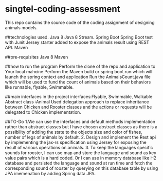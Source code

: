 # singtel-coding-assessment
This repo contains the source code of the coding assignment of designing animals models. 

##technologies used.
Java 8
Java 8 Stream. 
Spring Boot
Spring Boot test with Junit
Jersey starter added to expose the animals result using REST API. 
Maven

##pre-requisites
Java 8
Maven

##how to run the program
Perform the clone of the repo and application to Your local mahcine
Perform the Maven build or spring boot run which will launch the spring context and application 
Run the AnimalsCount.java file which will be used to fund the count of animals based on their behaviors like runnable, flyable, Swimmable. 

##main interfaces in the project 
interfaces:Flyable, Swimmable, Walkable
Abstract class :Animal
Used delegation approach to replace inheritance between Chicken and Rooster classes and the actions or requests will be delegated to Chicken implementation. 

##TO-Do 
1.We can use the interfaces and default methods implementation rather than abstract classes
but I have chosen abstract classes as there is a possibility of adding the state to the objects size and color of fishes, number of legs of animals by default. 
2. Design and implement the Rest api by implementing the jax-rs specification using Jersey for exposing the result of various operations on animals. 
3. To keep the languages specific sounds for rooster, I can use map and store the language and sound as key value pairs which is a hard coded. 
Or I can use in memory database like H2 database and persisted the language and sound at run time and fetch the corresponding sound of rooster by querying on this database table by using JPA imemenation by adding Spring data JPA. 

